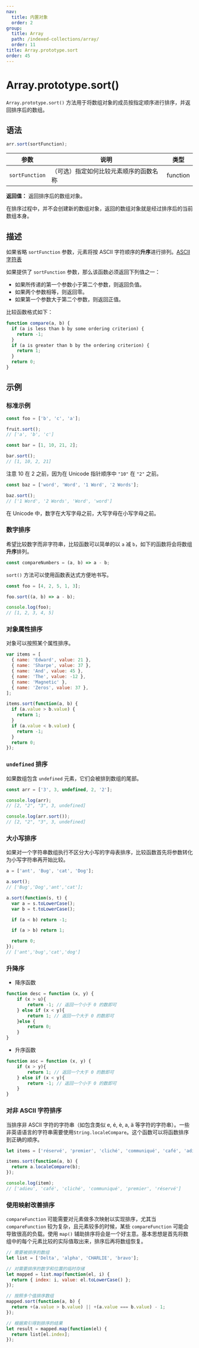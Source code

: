 ```yaml
---
nav:
  title: 内置对象
  order: 2
group:
  title: Array
  path: /indexed-collections/array/
  order: 11
title: Array.prototype.sort
order: 45
---
```


# Array.prototype.sort()

`Array.prototype.sort()` 方法用于将数组对象的成员按指定顺序进行排序，并返回排序后的数组。

## 语法

```js
arr.sort(sortFunction);
```

| 参数           | 说明                                   | 类型     |
| -------------- | -------------------------------------- | -------- |
| `sortFunction` | （可选）指定如何比较元素顺序的函数名称 | function |

**返回值：** 返回排序后的数组对象。

在排序过程中，并不会创建新的数组对象，返回的数组对象就是经过排序后的当前数组本身。

## 描述

如果省略 `sortFunction` 参数，元素将按 ASCII 字符顺序的**升序**进行排列。[ASCII 字符表](http://ascii.911cha.com/)

如果提供了 `sortFunction` 参数，那么该函数必须返回下列值之一：

- 如果所传递的第一个参数小于第二个参数，则返回负值。
- 如果两个参数相等，则返回零。
- 如果第一个参数大于第二个参数，则返回正值。

比较函数格式如下：

```js
function compare(a, b) {
  if (a is less than b by some ordering criterion) {
    return -1;
  }
  if (a is greater than b by the ordering criterion) {
    return 1;
  }
  return 0;
}
```

## 示例

### 标准示例

```js
const foo = ['b', 'c', 'a'];

fruit.sort();
// ['a', 'b', 'c']
```

```js
const bar = [1, 10, 21, 2];

bar.sort();
// [1, 10, 2, 21]
```

注意 10 在 2 之前，因为在 Unicode 指针顺序中 `"10"` 在 `"2"` 之前。

```js
const baz = ['word', 'Word', '1 Word', '2 Words'];

baz.sort();
// ['1 Word', '2 Words', 'Word', 'word']
```

在 Unicode 中，数字在大写字母之前，大写字母在小写字母之前。

### 数字排序

希望比较数字而非字符串，比较函数可以简单的以 `a` 减 `b`，如下的函数将会将数组**升序**排列。

```js
const compareNumbers = (a, b) => a - b;
```

`sort()` 方法可以使用函数表达式方便地书写。

```js
const foo = [4, 2, 5, 1, 3];

foo.sort((a, b) => a - b);

console.log(foo);
// [1, 2, 3, 4, 5]
```

### 对象属性排序

对象可以按照某个属性排序。

```js
var items = [
  { name: 'Edward', value: 21 },
  { name: 'Sharpe', value: 37 },
  { name: 'And', value: 45 },
  { name: 'The', value: -12 },
  { name: 'Magnetic' },
  { name: 'Zeros', value: 37 },
];

items.sort(function(a, b) {
  if (a.value > b.value) {
    return 1;
  }
  if (a.value < b.value) {
    return -1;
  }
  return 0;
});
```

### `undefined` 排序

如果数组包含 `undefined` 元素，它们会被排到数组的尾部。

```js
const arr = ['3', 3, undefined, 2, '2'];

console.log(arr);
// [2, "2", "3", 3, undefined]

console.log(arr.sort());
// [2, "2", "3", 3, undefined]
```

### 大小写排序

如果对一个字符串数组执行不区分大小写的字母表排序，比较函数首先将参数转化为小写字符串再开始比较。

```js
a = ['ant', 'Bug', 'cat', 'Dog'];

a.sort();
// ['Bug','Dog','ant','cat'];

a.sort(function(s, t) {
  var a = s.toLowerCase();
  var b = t.toLowerCase();

  if (a < b) return -1;

  if (a > b) return 1;

  return 0;
});
// ['ant','bug','cat','dog']
```

### 升降序

- 降序函数

```js
function desc = function (x, y) {
    if (x > u){
        return -1; // 返回一个小于 0 的数即可
    } else if (x < y){
        return 1; // 返回一个大于 0 的数即可
    }else {
        return 0;
    }
}
```

- 升序函数

```js
function asc = function (x, y) {
    if (x > y){
        return 1; // 返回一个大于 0 的数即可
    } else if (x < y){
        return -1; // 返回一个小于 0 的数即可
    }
}
```

### 对非 ASCII 字符排序

当排序非 ASCII 字符的字符串（如包含类似 e, é, è, a, ä 等字符的字符串）。一些非英语语言的字符串需要使用`String.localeCompare`。这个函数可以将函数排序到正确的顺序。

```js
let items = ['réservé', 'premier', 'cliché', 'communiqué', 'café', 'adieu'];

items.sort(function(a, b) {
  return a.localeCompare(b);
});

console.log(item);
// ['adieu', 'café', 'cliché', 'communiqué', 'premier', 'réservé']
```

### 使用映射改善排序

`compareFunction` 可能需要对元素做多次映射以实现排序，尤其当 `compareFunction` 较为复杂，且元素较多的时候，某些 `compareFunction` 可能会导致很高的负载。使用 `map()` 辅助排序将会是一个好主意。基本思想是首先将数组中的每个元素比较的实际值取出来，排序后再将数组恢复。

```js
// 需要被排序的数组
let list = ['Delta', 'alpha', 'CHARLIE', 'bravo'];

// 对需要排序的数字和位置的临时存储
let mapped = list.map(function(el, i) {
  return { index: i, value: el.toLowerCase() };
});

// 按照多个值排序数组
mapped.sort(function(a, b) {
  return +(a.value > b.value) || +(a.value === b.value) - 1;
});

// 根据索引得到排序的结果
let result = mapped.map(function(el) {
  return list[el.index];
});
```
